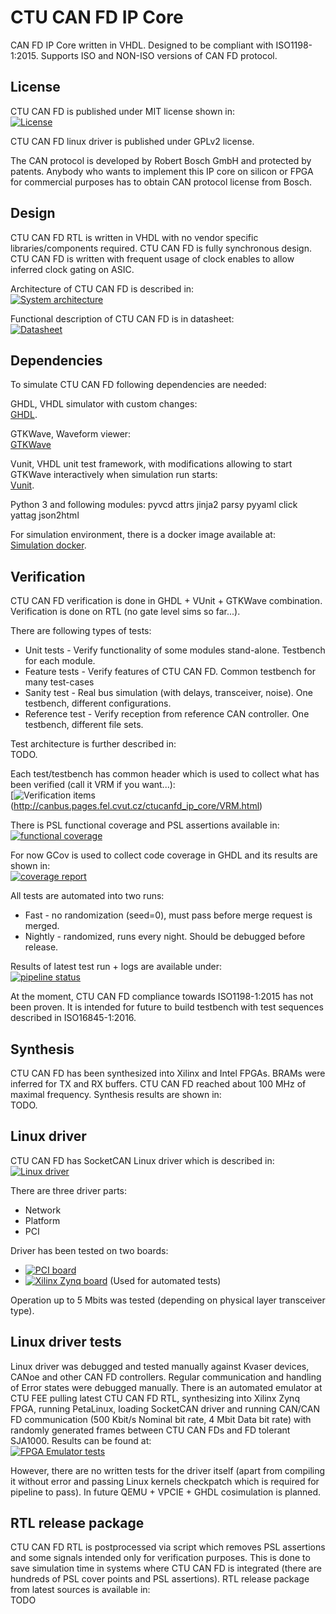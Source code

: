 # CTU CAN FD IP Core

CAN FD IP Core written in VHDL. Designed to be compliant with ISO1198-1:2015.
Supports ISO and NON-ISO versions of CAN FD protocol.

## License

CTU CAN FD is published under MIT license shown in:  
[![License](https://img.shields.io/badge/License--black.svg)]( https://gitlab.fel.cvut.cz/canbus/ctucanfd_ip_core/blob/master/LICENSE)

CTU CAN FD linux driver is published under GPLv2 license.

The CAN protocol is developed by Robert Bosch GmbH and protected by patents.
Anybody who wants to implement this IP core on silicon or FPGA for commercial
purposes has to obtain CAN protocol license from Bosch.

## Design

CTU CAN FD RTL is written in VHDL with no vendor specific libraries/components required.
CTU CAN FD is fully synchronous design. CTU CAN FD is written with frequent usage of clock enables to allow inferred clock gating on ASIC.

Architecture of CTU CAN FD is described in:  
[![System architecture](https://img.shields.io/badge/System_architecture--blue.svg)]( http://canbus.pages.fel.cvut.cz/ctucanfd_ip_core/ctu_can_fd_architecture.pdf)

Functional description of CTU CAN FD is in datasheet:  
[![Datasheet](https://img.shields.io/badge/Datasheet--blue.svg)]( http://canbus.pages.fel.cvut.cz/ctucanfd_ip_core/Progdokum.pdf)

## Dependencies

To simulate CTU CAN FD following dependencies are needed:

GHDL, VHDL simulator with custom changes:  
[GHDL](https://github.com/Blebowski/ghdl).

GTKWave, Waveform viewer:  
[GTKWave](http://gtkwave.sourceforge.net/)

Vunit, VHDL unit test framework, with modifications allowing to start GTKWave interactively when simulation run starts:  
[Vunit](https://github.com/mjerabek/vunit).

Python 3 and following modules: pyvcd attrs jinja2 parsy pyyaml click yattag json2html

For simulation environment, there is a docker image available at:  
[Simulation docker](https://gitlab.com/canfd/server-tools/container_registry).


## Verification

CTU CAN FD verification is done in GHDL + VUnit + GTKWave combination. Verification is done
on RTL (no gate level sims so far...).

There are following types of tests:  
- Unit tests - Verify functionality of some modules stand-alone. Testbench for each module.
- Feature tests - Verify features of CTU CAN FD. Common testbench for many test-cases
- Sanity test - Real bus simulation (with delays, transceiver, noise). One testbench, different configurations.
- Reference test - Verify reception from reference CAN controller. One testbench, different file sets.

Test architecture is further described in:  
TODO.

Each test/testbench has common header which is used to collect what has been verified (call it VRM if you want...):  
[![Verification items](https://img.shields.io/badge/Verification_Items--yellow.svg)(http://canbus.pages.fel.cvut.cz/ctucanfd_ip_core/VRM.html)

There is PSL functional coverage and PSL assertions available in:  
[![functional coverage](https://img.shields.io/badge/functional%20coverage--orange.svg)](http://canbus.pages.fel.cvut.cz/ctucanfd_ip_core/functional_coverage/functional_coverage_report.html)

For now GCov is used to collect code coverage in GHDL and its results are shown in:  
[![coverage report](https://gitlab.fel.cvut.cz/canbus/ctucanfd_ip_core/badges/master/coverage.svg)](http://canbus.pages.fel.cvut.cz/ctucanfd_ip_core/coverage/)

All tests are automated into two runs:  
- Fast - no randomization (seed=0), must pass before merge request is merged.
- Nightly - randomized, runs every night. Should be debugged before release.

Results of latest test run + logs are available under:  
[![pipeline status](https://gitlab.fel.cvut.cz/canbus/ctucanfd_ip_core/badges/master/pipeline.svg)](http://canbus.pages.fel.cvut.cz/ctucanfd_ip_core/tests_fast.xml)

At the moment, CTU CAN FD compliance towards ISO1198-1:2015 has not been proven.
It is intended for future to build testbench with test sequences described in ISO16845-1:2016.

## Synthesis

CTU CAN FD has been synthesized into Xilinx and Intel FPGAs. BRAMs were inferred for
TX and RX buffers. CTU CAN FD reached about 100 MHz of maximal frequency. Synthesis
results are shown in:  
TODO.

## Linux driver

CTU CAN FD has SocketCAN Linux driver which is described in:  
[![Linux driver](https://img.shields.io/badge/Linux_driver--blue.svg)](http://canbus.pages.fel.cvut.cz/ctucanfd_ip_core/driver_doc/ctucanfd-driver.html)

There are three driver parts:  
- Network
- Platform
- PCI

Driver has been tested on two boards:
- [![PCI board](https://img.shields.io/badge/PCI_board--blue.svg)](https://gitlab.fel.cvut.cz/canbus/pcie-ctu_can_fd)
- [![Xilinx Zynq board](https://img.shields.io/badge/Zynq_board--blue.svg)](https://gitlab.fel.cvut.cz/canbus/zynq/zynq-can-sja1000-top) (Used for automated tests)

Operation up to 5 Mbits was tested (depending on physical layer transceiver type).

## Linux driver tests

Linux driver was debugged and tested manually against Kvaser devices, CANoe and other CAN FD controllers. Regular communication
and handling of Error states were debugged manually. There is an automated emulator at CTU FEE pulling latest CTU CAN FD
RTL, synthesizing into Xilinx Zynq FPGA, running PetaLinux, loading SocketCAN driver and running CAN/CAN FD communication (500 Kbit/s Nominal bit rate, 4 Mbit Data bit rate) with randomly generated frames between CTU CAN FDs and FD tolerant SJA1000. Results can be found at:  
[![FPGA Emulator tests](https://img.shields.io/badge/FPGA_Emulator_Tests--cyan.svg)](https://gitlab.fel.cvut.cz/canbus/zynq/zynq-can-sja1000-top/pipelines)

However, there are no written tests for the driver itself (apart from compiling it without error and passing Linux kernels checkpatch which is required for pipeline to pass). In future QEMU + VPCIE + GHDL cosimulation is planned.

## RTL release package

CTU CAN FD RTL is postprocessed via script which removes PSL assertions and some signals intended only for verification purposes. This is done to save simulation time in systems where CTU CAN FD is integrated (there are hundreds of PSL cover points and PSL assertions). RTL release package from latest sources is available in:  
TODO

